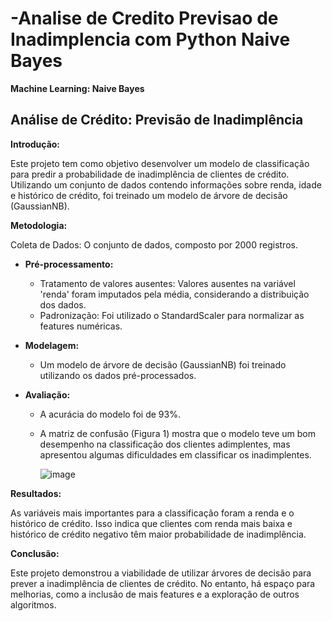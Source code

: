 # -Analise de Credito Previsao de Inadimplencia com Python Naive Bayes

**Machine Learning: Naive Bayes**

## Análise de Crédito: Previsão de Inadimplência

**Introdução:**

Este projeto tem como objetivo desenvolver um modelo de classificação para predir a probabilidade de inadimplência de clientes de crédito. Utilizando um conjunto de dados contendo informações sobre renda, idade e histórico de crédito, foi treinado um modelo de árvore de decisão (GaussianNB).

**Metodologia:**

Coleta de Dados: O conjunto de dados, composto por 2000 registros.

* **Pré-processamento:**

    * Tratamento de valores ausentes: Valores ausentes na variável 'renda' foram imputados pela média, considerando a distribuição dos dados.
    * Padronização: Foi utilizado o StandardScaler para normalizar as features numéricas.

* **Modelagem:**

    * Um modelo de árvore de decisão (GaussianNB) foi treinado utilizando os dados pré-processados.

* **Avaliação:**
    
    * A acurácia do modelo foi de 93%.
    * A matriz de confusão (Figura 1) mostra que o modelo teve um bom desempenho na classificação dos clientes adimplentes, mas apresentou algumas dificuldades em classificar os inadimplentes.
 
      ![image](https://github.com/user-attachments/assets/722ff0ba-a14f-43fd-84f1-688d7e2a1421)


**Resultados:**

As variáveis mais importantes para a classificação foram a renda e o histórico de crédito. Isso indica que clientes com renda mais baixa e histórico de crédito negativo têm maior probabilidade de inadimplência.

**Conclusão:**

Este projeto demonstrou a viabilidade de utilizar árvores de decisão para prever a inadimplência de clientes de crédito. No entanto, há espaço para melhorias, como a inclusão de mais features e a exploração de outros algoritmos.
